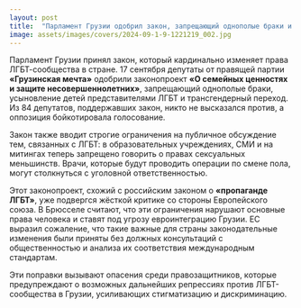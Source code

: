 ```yaml
---
layout: post
title:  "Парламент Грузии одобрил закон, запрещающий однополые браки и трансгендерный переход, несмотря на критику ЕС"
image: assets/images/covers/2024-09-1-9-1221219_002.jpg
---
```


Парламент Грузии принял закон, который кардинально изменяет права ЛГБТ-сообщества в стране. 17 сентября депутаты от правящей партии **«Грузинская мечта»** одобрили законопроект **«О семейных ценностях и защите несовершеннолетних»**, запрещающий однополые браки, усыновление детей представителями ЛГБТ и трансгендерный переход. Из 84 депутатов, поддержавших закон, никто не высказался против, а оппозиция бойкотировала голосование.

Закон также вводит строгие ограничения на публичное обсуждение тем, связанных с ЛГБТ: в образовательных учреждениях, СМИ и на митингах теперь запрещено говорить о правах сексуальных меньшинств. Врачи, которые будут проводить операции по смене пола, могут столкнуться с уголовной ответственностью.

Этот законопроект, схожий с российским законом о **«пропаганде ЛГБТ»**, уже подвергся жёсткой критике со стороны Европейского союза. В Брюсселе считают, что эти ограничения нарушают основные права человека и ставят под угрозу евроинтеграцию Грузии. ЕС выразил сожаление, что такие важные для страны законодательные изменения были приняты без должных консультаций с общественностью и анализа их соответствия международным стандартам.

Эти поправки вызывают опасения среди правозащитников, которые предупреждают о возможных дальнейших репрессиях против ЛГБТ-сообщества в Грузии, усиливающих стигматизацию и дискриминацию.